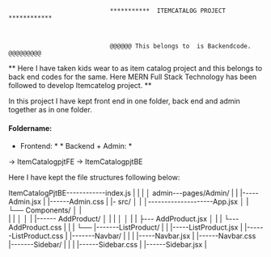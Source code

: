 


                                ***********  ITEMCATALOG PROJECT ************



                                @@@@@@ This belongs to  is Backendcode. @@@@@@@@@

 
 ** Here I have taken kids wear to as item catalog project and this belongs to back end codes for the same. Here MERN Full Stack Technology has been followed to develop Itemcatelog project. **



In this project I have kept front end in one folder, back end and admin together as in one folder.



#### Foldername: ####


*  Frontend: *                                          * Backend + Admin: *

-> ItemCatalogpjtFE                                    -> ItemCatalogpjtBE



                      




Here I have kept the file structures following below:



ItemCatalogPjtBE------------index.js
| 
| 
| 
│ admin---pages/Admin/
| |                 |-----Admin.jsx
  |                 |------Admin.css
| |- src/
│ |  │--------------------App.jsx
│ |  └── Components/
│ |  
| |     │
│ |     |------ AddProduct/
│ |     |       │
│ |     |       ├--- AddProduct.jsx
│ |     |       └--- AddProduct.css
| |     |
└──     |-------ListProduct/
        |        | 
                 |-----ListProduct.jsx
        |        |------ListProduct.css
        |
        |-------Navbar/
        |       |
        |       |-----Navbar.jsx
        |       |------Navbar.css
        |-------Sidebar/
        |       |
        |       |------Sidebar.css
        |       |------Sidebar.jsx
        |
      
            
                      
                      
        
        
        
        
